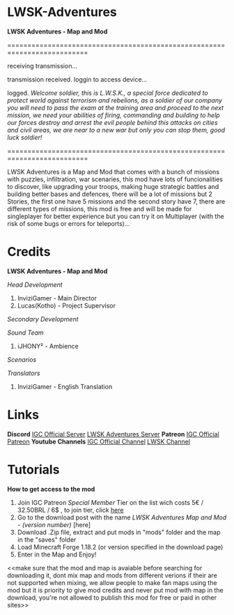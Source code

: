 # LWSK-Adventures
**LWSK Adventures - Map and Mod**

==========================================================================

receiving transmission...

transmission received.
loggin to access device...

logged.
*Welcome soldier, this is L.W.S.K., a special force dedicated to protect world against terrorism and rebelions, as a soldier of our company you will need to pass the exam at the training area and proceed to the next mission, we need your abilities of firing, commanding and building to help our forces destroy and arrest the evil people behind this attacks on cities and civil areas, we are near to a new war but only you can stop them, good luck soldier!*

==========================================================================

LWSK Adventures is a Map and Mod that comes with a bunch of missions with puzzles, infiltration, war scenaries, this mod have lots of funcionalities to discover, like upgrading your troops, making huge strategic battles and building better bases and defences, there will be a lot of missions but 2 Stories, the first one have 5 missions and the second story have 7, there are different types of missions, this mod is free and will be made for singleplayer for better experience but you can try it on Multiplayer (with the risk of some bugs or errors for teleports)...

# Credits
**LWSK Adventures - Map and Mod**

*Head Development*
1. InviziGamer - Main Director
2. Lucas(Kotho) - Project Supervisor

*Secondary Development*


*Sound Team*
1. iJHONY² - Ambience

*Scenarios*


*Translators*
1. InviziGamer - English Translation

# Links

**Discord**
[IGC Official Server](https://discord.gg/HbnZ8fqvMq)
[LWSK Adventures Server](https://discord.gg/zNJq7srv2Y)
**Patreon**
[IGC Official Patreon](https://www.patreon.com/incredible_games_corporation?fan_landing=true)
**Youtube Channels**
[IGC Official Channel](https://www.youtube.com/channel/UCrTssLRIdQk8ferz62P0S7g)
[LWSK Channel](https://www.youtube.com/channel/UCe02OlHHEXECHqBzcqTFeWQ)

# Tutorials
**How to get access to the mod**

1. Join IGC Patreon *Special Member* Tier on the list wich costs 5€ / 32.50BRL / 6$ , to join tier, click [here](https://www.patreon.com/checkout/incredible_games_corporation/4943945)
2. Go to the download post with the name *LWSK Adventures Map and Mod - (version number)* [here]
3. Download .Zip file, extract and put mods in "mods" folder and the map in the "saves" folder
4. Load Minecraft Forge 1.18.2 (or version specified in the download page)
5. Enter in the Map and Enjoy!

<<make sure that the mod and map is avaiable before searching for downloading it, dont mix map and mods from different verions if their are not supported when mixing, we allow people to make fan maps using the mod but it is priority to give mod credits and never put mod with map in the download, you're not allowed to publish this mod for free or paid in other sites>>
